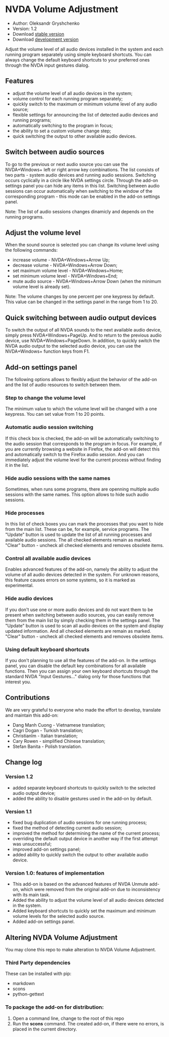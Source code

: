 # NVDA Volume Adjustment

* Author: Oleksandr Gryshchenko
* Version: 1.2
* Download [stable version][1]
* Download [development version][2]

Adjust the volume level of all audio devices installed in the system and each running program separately using simple keyboard shortcuts.
You can always change the default keyboard shortcuts to your preferred ones through the NVDA input gestures dialog.

## Features
* adjust the volume level of all audio devices in the system;
* volume control for each running program separately;
* quickly switch to the maximum or minimum volume level of any audio source;
* flexible settings for announcing the list of detected audio devices and running programs;
* automatically switching to the program in focus;
* the ability to set a custom volume change step;
* quick switching the output to other available audio devices.

## Switch between audio sources
To go to the previous or next audio source you can use the NVDA+Windows+ left or right arrow key combinations. The list consists of two parts - system audio devices and running audio sessions. Switching occurs cyclically in a circle like NVDA settings circle.
Through the add-on settings panel you can hide any items in this list.
Switching between audio sessions can occur automatically when switching to the window of the corresponding program - this mode can be enabled in the add-on settings panel.

Note: The list of audio sessions changes dinamicly and depends on the running programs.

## Adjust the volume level
When the sound source is selected you can change its volume level using the following commands:
* increase volume - NVDA+Windows+Arrow Up;
* decrease volume - NVDA+Windows+Arrow Down;
* set maximum volume level - NVDA+Windows+Home;
* set minimum volume level - NVDA+Windows+End;
* mute audio source - NVDA+Windows+Arrow Down (when the minimum volume level is already set).

Note: The volume changes by one percent per one keypress by default. This value can be changed in the settings panel in the range from 1 to 20.

## Quick switching between audio output devices
To switch the output of all NVDA sounds to the next available audio device, simply press NVDA+Windows+PageUp.
And to return to the previous audio device, use NVDA+Windows+PageDown.
In addition, to quickly switch the NVDA audio output to the selected audio device, you can use the NVDA+Windows+ function keys from F1.

## Add-on settings panel
The following options allows to flexibly adjust the behavior of the add-on and the list of audio resources to switch between them.

### Step to change the volume level
The minimum value to which the volume level will be changed with a one keypress. You can set value from 1 to 20 points.

### Automatic audio session switching
If this check box is checked, the add-on will be automatically switching to the audio session that corresponds to the program in focus.
For example, if you are currently browsing a website in Firefox, the add-on will detect this and automatically switch to the Firefox audio session. And you can immediately adjust the volume level for the current process without finding it in the list.

### Hide audio sessions with the same names
Sometimes, when runs some programs, there are openning multiple audio sessions with the same names. This option allows to hide such audio sessions.

### Hide processes
In this list of check boxes you can mark the processes that you want to hide from the main list. These can be, for example, service programs.
The "Update" button is used to update the list of all running processes and available audio sessions. The all checked elements remain as marked.
"Clear" button - uncheck all checked elements and removes obsolete items.

### Control all available audio devices
Enables advanced features of the add-on, namely the ability to adjust the volume of all audio devices detected in the system.
For unknown reasons, this feature causes errors on some systems, so it is marked as experimental.

### Hide audio devices
If you don't use one or more audio devices and do not want them to be present when switching between audio sources, you can easily remove them from the main list by simply checking them in the settings panel.
The "Update" button is used to scan all audio devices on the system and display updated information. And all checked elements are remain as marked.
"Clear" button - uncheck all checked elements and removes obsolete items.

### Using default keyboard shortcuts
If you don't planning to use all the features of the add-on. In the settings panel, you can disable the default key combinations for all available functions. Then you can assign your own keyboard shortcuts through the standard NVDA "Input Gestures..." dialog only for those functions that interest you.

## Contributions
We are very grateful to everyone who made the effort to develop, translate and maintain this add-on:
* Dang Manh Cuong - Vietnamese translation;
* Cagri Dogan - Turkish translation;
* Christianlm - Italian translation;
* Cary Rowen - simplified Chinese translation;
* Stefan Banita - Polish translation.

## Change log

### Version 1.2
* added separate keyboard shortcuts to quickly switch to the selected audio output device;
* added the ability to disable gestures used in the add-on by default.

### Version 1.1
* fixed bug duplication of audio sessions for one running process;
* fixed the method of  detecting current audio session;
* improved the method for determining the name of the current process;
* overriding the default output device in another way if the first attempt was unsuccessful;
* improved add-on settings panel;
* added ability to quickly switch the output to other available audio device.

### Version 1.0: features of implementation
* This add-on is based on the advanced features of NVDA Unmute add-on, which were removed from the original add-on due to inconsistency with its main task.
* Added the ability to adjust the volume level of all audio devices detected in the system.
* Added keyboard shortcuts to quickly set the maximum and minimum volume levels for the selected audio source.
* Added add-on settings panel.

## Altering NVDA Volume Adjustment
You may clone this repo to make alteration to NVDA Volume Adjustment.

### Third Party dependencies
These can be installed with pip:
- markdown
- scons
- python-gettext

### To package the add-on for distribution:
1. Open a command line, change to the root of this repo
2. Run the **scons** command. The created add-on, if there were no errors, is placed in the current directory.

[1]: https://github.com/grisov/NVDA_Volume_Adjustment/releases/download/v1.2/volumeAdjustment-1.2.nvda-addon
[2]: https://github.com/grisov/NVDA_Volume_Adjustment/releases/download/v1.2/volumeAdjustment-1.2.nvda-addon

